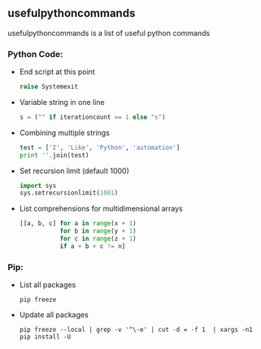 ## usefulpythoncommands
usefulpythoncommands is a list of useful python commands

### Python Code:
* End script at this point        
    ```python
    raise Systemexit
    ```
* Variable string in one line
    ```python
    s = ("" if iterationcount == 1 else "s")
    ```
* Combining multiple strings
    ```python
    test = ['I', 'Like', 'Python', 'automation']
    print ''.join(test)
    ```
* Set recursion limit (default 1000)
    ```python
    import sys
    sys.setrecursionlimit(1001)
    ```
* List comprehensions for multidimensional arrays
    ```python
    [[a, b, c] for a in range(x + 1)
               for b in range(y + 1)
               for c in range(z + 1)
               if a + b + c != n]
    ```
   

### Pip:
* List all packages
    ```CLI
    pip freeze
    ```
* Update all packages
    ```CLI
    pip freeze --local | grep -v '^\-e' | cut -d = -f 1  | xargs -n1 pip install -U
    ```
